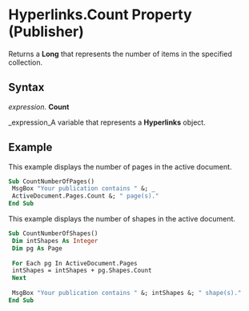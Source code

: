 
# Hyperlinks.Count Property (Publisher)

Returns a  **Long** that represents the number of items in the specified collection.


## Syntax

 _expression_. **Count**

 _expression_A variable that represents a  **Hyperlinks** object.


## Example

This example displays the number of pages in the active document.


```vb
Sub CountNumberOfPages() 
 MsgBox "Your publication contains " &; _ 
 ActiveDocument.Pages.Count &; " page(s)." 
End Sub
```

This example displays the number of shapes in the active document.




```vb
Sub CountNumberOfShapes() 
 Dim intShapes As Integer 
 Dim pg As Page 
 
 For Each pg In ActiveDocument.Pages 
 intShapes = intShapes + pg.Shapes.Count 
 Next 
 
 MsgBox "Your publication contains " &; intShapes &; " shape(s)." 
End Sub
```

